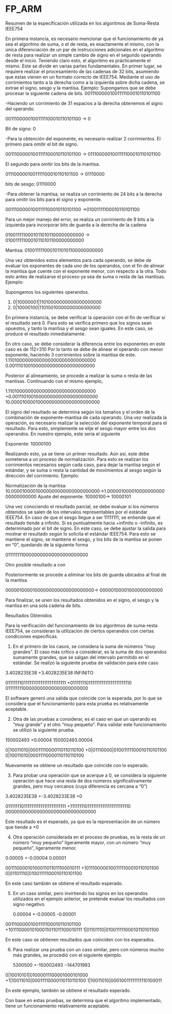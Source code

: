 # FP_ARM

Resumen de la especificación utilizada en los algoritmos de Suma-Resta IEEE754

En primera instancia, es necesario mencionar que el funcionamiento de ya sea el algoritmo de suma, o el de resta, es exactamente el mismo, con la única diferenciación de un par de instrucciones adicionales en el algoritmo de resta para realizar un simple cambio de signo en el segundo operando desde el inicio.
Teniendo claro esto, el algoritmo es prácticamente el mismo. Este se divide en varias partes fundamentales. En primer lugar, se requiere realizar el procesamiento de las cadenas de 32 bits, asumiendo que estas vienen en un formato correcto de IEEE754.
Mediante el uso de corrimientos tanto a la derecha como a la izquierda sobre dicha cadena, se extrae el signo, sesgo y la mantisa.
Ejemplo:
Supongamos que se debe procesar la siguiente cadena de bits.
00111000001001111100010110101100

-Haciendo un corrimiento de 31 espacios a la derecha obtenemos el signo del operando.

00111000001001111100010110101100 → 0

Bit de signo: 0

-Para la obtención del exponente, es necesario realizar 2 corrimientos.
El primero para omitir el bit de signo. 

00111000001001111100010110101100 → 0111000001001111100010110101100

El segundo para omitir los bits de la mantisa.

0111000001001111100010110101100 → 01110000

bits de sesgo: 01110000

-Para obtener la mantisa, se realiza un corrimiento de 24 bits a la derecha para omitir los bits para el signo y exponente.

00111000001001111100010110101100 →01001111100010110101100

Para un mejor manejo del error, se realiza un corrimiento de 9 bits a la izquierda para incorporar bits de guarda a la derecha de la cadena

01001111100010110101100000000000 → 01001111100010110101100000000000

Mantisa: 01001111100010110101100000000000

Una vez obtenidos estos elementos para cada operando, se debe de evaluar los exponentes de cada uno de los operandos, con el fin de alinear la mantisa que cuente con el exponente menor, con respecto a la otra. Todo esto antes de realizarse el proceso ya sea de suma o resta de las mantisas.
Ejemplo:

Supongamos los siguientes operandos.

1) 0|10000001|11010000000000000000000
2) 0|10000100|11010010000000000000000

En primera instancia, se debe verificar la operación con el fin de verificar si el resultado será 0. Para esto se verifica primero que los signos sean opuestos, y tanto la mantisa y el sesgo sean iguales. En este caso, se produce el resultado inmediatamente.

En otro caso, se debe considerar la diferencia entre los exponentes en este caso es de 112=310
Por lo tanto se debe de alinear el operando con menor exponente, haciendo 3 corrimientos sobre la mantisa de este.
1.11010000000000000000000000000000
0.00111010010000000000000000000000

Posterior al alineamiento, se procede a realizar la suma o resta de las mantisas.
Continuando con el mismo ejemplo,

  1.11010000000000000000000000000000
+0.00111010010000000000000000000000
10.00001000010000000000000000000000

El signo del resultado se determina según los tamaños y el orden de la combinación de exponente-mantisa de cada operando.
Una vez realizada la operación, es necesario realizar la selección del exponente temporal para el resultado. Para esto, simplemente se elije el sesgo mayor entre los dos operandos.
En nuestro ejemplo, este sería el siguiente

Exponente: 10000100

Realizando esto, ya se tiene un primer resultado. Aún así, este debe someterse a un proceso de normalización. Para esto se realizan los corrimientos necesarios según cada caso, para dejar la mantisa según el estándar, y se suma o resta la cantidad de movimientos al sesgo según la dirección del corrimiento.
Ejemplo:

Normalización de la mantisa: 10.00001000010000000000000000000000→1.00000100001000000000000000000000
Ajuste del exponente: 10000100→ 10000101

Una vez conociendo el resultado parcial, se debe evaluar si los números obtenidos se salen de los intervalos representables por el estándar IEEE754.
En caso de que el sesgo llegue a ser 11111111, se entiende que el resultado tiende a infinito. Si es puntualmente hacia +infinito o -infinito, es determinado por el bit de signo.
En este caso, se debe ajustar la salida para mostrar el resultado según lo solicita el estándar IEEE754.
Para esto se mantiene el signo, se mantiene el sesgo, y los bits de la mantisa se ponen en “0”, quedando de la siguiente forma

01111111100000000000000000000000



Otro posible resultado a con

Posteriormente se procede a eliminar los bits de guarda ubicados al final de la mantisa.

00000100001000000000000000000000→ 00000100001000000000000

Para finalizar, se unen los resultados obtenidos en el signo, el sesgo y la mantisa en una sola cadena de bits.

Resultados Obtenidos

Para la verificación del funcionamiento de los algoritmos de suma-resta IEEE754, se consideran la utilización de ciertos operandos con ciertas condiciones específicas.

1) En el primero de los casos, se considera la suma de números “muy grandes”.
El caso más crítico a considerar, es la suma de dos operandos sumamente grandes, que se salgan del intervalo permitido en el estándar.
Se realizó la siguiente prueba de validación para este caso

3.4028235E38
+3.4028235E38
INFINITO

  01111111011111111111111111111111
+01111111011111111111111111111110
  01111111100000000000000000000000

El software generó una salida que coincide con la esperada, por lo que se considera que el funcionamiento para esta prueba es relativamente aceptable.


2) Otra de las pruebas a considerar, es el caso en que un operando es “muy grande” y el otro “muy pequeño”.
Para validar este funcionamiento se utilizó la siguiente prueba.

150002493
+0.00004
150002493.00004

  0|10011010|00011110000110110110100
+0|01110000|01001111100010110101100 
  0|10011010|00011110000110110110100

Nuevamente se obtiene un resultado que coincide con lo esperado.

3) Para probar una operación que se acerque a 0, se considera la siguiente operación que hace una resta de dos números significativamente grandes, pero muy cercanos (cuya diferencia es cercana a “0”)

3.4028235E38
+-3.4028233E38
+0

  01111111011111111111111111111111
+11111111011111111111111111111110 
00000000000000000000000000000000

Este resultado es el esperado, ya que es la representación de un número que tiende a +0

4) Otra operación considerada en el proceso de pruebas, es la resta de un número “muy pequeño” ligeramente mayor, con un número “muy pequeño”, ligeramente menor.

  0.00005
+-0.00004
  0.00001

  00111000010100011011011100010111
+10111000001001111100010110101100
  0|01101110|01001111100010110101100

En este caso también se obtiene el resultado esperado.

5) En un caso similar, pero invirtiendo los signos en los operandos utilizados en el ejemplo anterior, se pretende evaluar los resultados con signo negativo.

   0.00004
+-0.00005
   -0.00001

  00111000001001111100010110101100  
+10111000010100011011011100010111
  1|01101110|01001111100010110101100

En este caso se obtienen resultados que coinciden con los esperados.











6) Para realizar una prueba con un caso similar, pero con números mucho más grandes, se procedió con el siguiente ejemplo.

      5300500
+-150002493
−144701993

  0|10010101|01000011100001000101000
+1|10011010|00011110000110110110100
  1|10011010|00010011111111110100011

En este ejemplo, también se obtiene el resultado esperado.


Con base en estas pruebas, se determina que el algoritmo implementado, tiene un funcionamiento relativamente aceptable.
